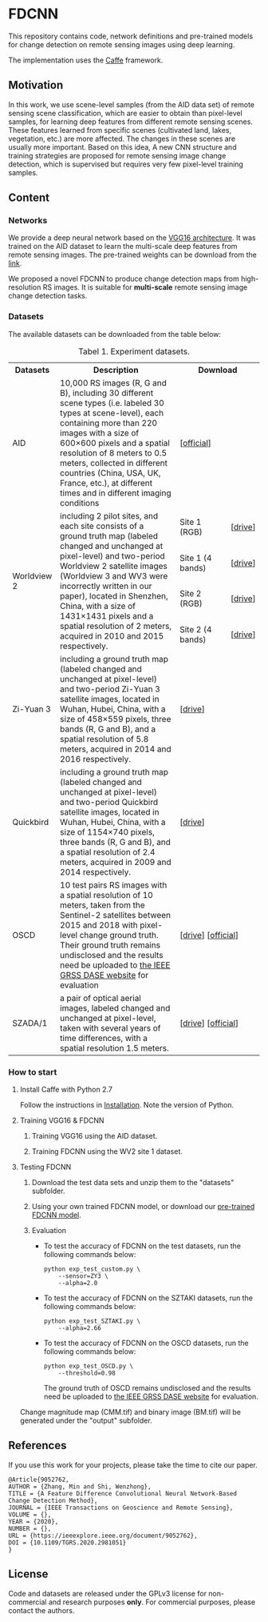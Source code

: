 # FDCNN

This repository contains code, network definitions and pre-trained models for change detection on remote sensing images using deep learning.

The implementation uses the [Caffe](https://github.com/BVLC/caffe) framework.

## Motivation


In this work, we use scene-level samples (from the AID data set) of remote sensing scene classification, which are easier to obtain than pixel-level samples, for learning deep features from different remote sensing scenes. These features learned from specific scenes (cultivated land, lakes, vegetation, etc.) are more affected. The changes in these scenes are usually more important. Based on this idea, A new CNN structure and training strategies are proposed for remote sensing image change detection, which is supervised but requires very few pixel-level training samples.


## Content

###  Networks

We provide a deep neural network based on the [VGG16 architecture](https://arxiv.org/abs/1409.1556). It was trained on the AID dataset to learn the multi-scale deep features from remote sensing images. The pre-trained weights can be download from the [link](https://drive.google.com/open?id=1mAH0Hj9qi2M4GzVaNKe9xJkyeYMf2TLO).

We proposed a novel FDCNN to produce change detection maps from high-resolution RS images. It is suitable for **multi-scale** remote sensing image change detection tasks.


### Datasets

The available datasets can be downloaded from the table below:

<table>
<caption>Tabel 1. Experiment datasets.</caption>
	<tr>
	    <th width="15%">Datasets</th>
	    <th>Description</th>
	    <th width="30%" colspan="2" >Download</th>
	</tr>
    <tr>
	    <td>AID</td>
        <td>10,000 RS images (R, G and B), including 30 different scene types (i.e. labeled 30 types at scene-level), each containing more than 220 images with a size of 600×600 pixels and a spatial resolution of 8 meters to 0.5 meters, collected in different countries (China, USA, UK, France, etc.), at different times and in different imaging conditions</td>
        <td colspan="2">[<a href="http://www.lmars.whu.edu.cn/xia/AID-project.html" target="_blank">official</a>]</td>
	</tr>
    <tr>
	    <td rowspan = "4">Worldview 2 </td>
        <td rowspan = "4">including 2 pilot sites, and each site consists of a ground truth map (labeled changed and unchanged at pixel-level) and two-period Worldview 2 satellite images (Worldview 3 and WV3 were incorrectly written in our paper), located in Shenzhen, China, with a size of 1431×1431 pixels and a spatial resolution of 2 meters, acquired in 2010 and 2015 respectively.</td>
        <td>Site 1 (RGB)</td>
        <td>[<a href="https://drive.google.com/open?id=1ES5bALNZcS5AwiLZKuZW-aBNYiac80Nz" target="_blank">drive</a>]</td>
	</tr>
    <tr>
	    <td>Site 1 (4 bands) </td>
        <td>[<a href="https://drive.google.com/open?id=1FGircw3RANRM1L6hauZJ6iRXWSIVvoly" target="_blank">drive</a>]</td>
    </tr>
    <tr>
	    <td>Site 2 (RGB)</td>
        <td>[<a href="https://drive.google.com/open?id=1x9RdNV6AQpSYHeY0amjVJZWEng-IQpXm" target="_blank">drive</a>]</td>
    </tr>
    <tr>
	    <td>Site 2 (4 bands)</td>
        <td>[<a href="https://drive.google.com/open?id=12HS3eD0iDpqRb9qwR-QEG5qbqea-k9J_" target="_blank">drive</a>]</td>
    </tr>
    <tr>
	    <td>Zi-Yuan 3</td>
        <td>including a ground truth map (labeled changed and unchanged at pixel-level) and two-period Zi-Yuan 3 satellite images, located in Wuhan, Hubei, China, with a size of 458×559 pixels, three bands (R, G and B), and a spatial resolution of 5.8 meters, acquired in 2014 and 2016 respectively.</td>
        <td colspan="2">[<a href="https://drive.google.com/open?id=1yoVP5xc4dPA2sDwYIgVkMEjwCz7q9AdC" target="_blank">drive</a>]</td>
	</tr>
    <tr>
	    <td>Quickbird</td>
        <td>including a ground truth map (labeled changed and unchanged at pixel-level) and two-period Quickbird satellite images, located in Wuhan, Hubei, China, with a size of 1154×740 pixels, three bands (R, G and B), and a spatial resolution of 2.4 meters, acquired in 2009 and 2014 respectively.</td>
        <td colspan="2">[<a href="https://drive.google.com/open?id=1XuiNtqOtH0rQQq-LvVvY9YNt4qIaGEB0" target="_blank">drive</a>]</td>
	</tr>
    <tr>
	    <td>OSCD</td>
        <td> 10 test pairs RS images with a spatial resolution of 10 meters, taken from the Sentinel-2 satellites between 2015 and 2018 with pixel-level change ground truth. Their ground truth remains undisclosed and the results need be uploaded to <a href="http://dase.grss-ieee.org/" target="_blank">the IEEE GRSS DASE website</a> for evaluation</td>
        <td colspan="2">[<a href="https://drive.google.com/open?id=19g9V8LaZhLfmfDeEDpOtrz17cdpJP0sh" target="_blank">drive</a>] [<a href="https://ieee-dataport.org/open-access/oscd-onera-satellite-change-detection" target="_blank">official</a>]</td>
	</tr>
    <tr>
	    <td>SZADA/1</td>
        <td>a pair of optical aerial images, labeled changed and unchanged at pixel-level, taken with several years of time differences, with a spatial resolution 1.5 meters.</td>
        <td colspan="2">[<a href="https://drive.google.com/open?id=1nFSqjfen5pY6uQz7lXRDWUig-LtMHRcN" target="_blank">drive</a>] [<a href="http://web.eee.sztaki.hu/remotesensing/airchange_benchmark.html" target="_blank">official</a>]</td>
	</tr>
    
</table> 

### How to start

1. Install Caffe with Python 2.7

	Follow the instructions in [Installation](http://caffe.berkeleyvision.org/installation.html). Note the version of Python.

2. Training VGG16 & FDCNN

    1. Training VGG16 using the AID dataset.
   
    2. Training FDCNN using the WV2 site 1 dataset.


3. Testing FDCNN

    1. Download the test data sets and unzip them to the "datasets"  subfolder.
    
    2. Using your own trained FDCNN model, or download our [pre-trained FDCNN model](https://drive.google.com/open?id=1v1Q9gOqgzk657aaPWfEirSR-aJafF7BS).
    
    3. Evaluation
    
        - To test the accuracy of FDCNN on the test datasets, run the following commands below:
            ```
            python exp_test_custom.py \
                --sensor=ZY3 \
                --alpha=2.0
            ```

        - To test the accuracy of FDCNN on the SZTAKI datasets, run the following commands below:
            ```
            python exp_test_SZTAKI.py \
                --alpha=2.66
            ```
        
        - To test the accuracy of FDCNN on the OSCD datasets, run the following commands below:
            ```
            python exp_test_OSCD.py \
                --threshold=0.98
            ```
            The ground truth of OSCD remains undisclosed and the results need be uploaded to [the IEEE GRSS DASE website](http://dase.grss-ieee.org/) for evaluation.
    
    Change magnitude map (CMM.tif) and binary image (BM.tif) will be generated under the "output" subfolder.

## References

If you use this work for your projects, please take the time to cite our paper.

```
@Article{9052762,
AUTHOR = {Zhang, Min and Shi, Wenzhong},
TITLE = {A Feature Difference Convolutional Neural Network-Based Change Detection Method},
JOURNAL = {IEEE Transactions on Geoscience and Remote Sensing},
VOLUME = {},
YEAR = {2020},
NUMBER = {},
URL = {https://ieeexplore.ieee.org/document/9052762},
DOI = {10.1109/TGRS.2020.2981051}
}
```

## License

Code and datasets are released under the GPLv3 license for non-commercial and research purposes **only**. For commercial purposes, please contact the authors.


